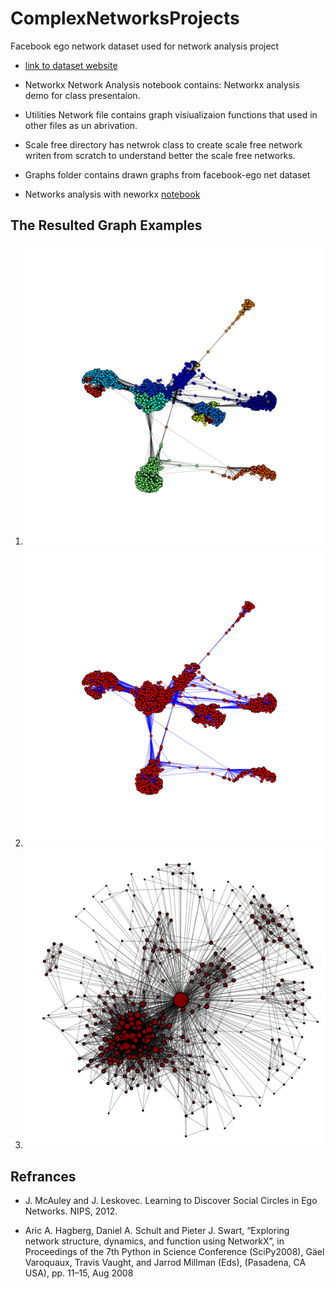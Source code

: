 # ComplexNetworksProjects

Facebook ego network dataset used for network analysis project
- [link to dataset website](https://snap.stanford.edu/data/ego-Facebook.html)

- Networkx Network Analysis notebook contains: Networkx analysis demo for class presentaion.

- Utilities Network file contains graph visiualizaion functions that used in other files as un abrivation.

- Scale free directory has netwrok class to create scale free network writen from scratch to understand better the scale free networks.

- Graphs folder contains drawn graphs from facebook-ego net dataset

- Networks analysis with neworkx [notebook](Networkx%20Network%20Analyze.ipynb)

## The Resulted Graph Examples
1.
	![](fbNet_community.png)
2.
	![](fbNet_layout.png)
3.
	![](graphs/ego_0_net_degree.png)

## Refrances
 
 - J. McAuley and J. Leskovec. Learning to Discover Social Circles in Ego Networks. NIPS, 2012.
 
 - Aric A. Hagberg, Daniel A. Schult and Pieter J. Swart, “Exploring network structure, dynamics, and function using NetworkX”, in Proceedings of the 7th Python in Science Conference (SciPy2008), Gäel Varoquaux, Travis Vaught, and Jarrod Millman (Eds), (Pasadena, CA USA), pp. 11–15, Aug 2008
 